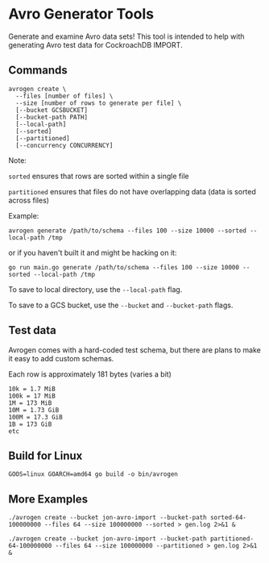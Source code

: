 # Avro Generator Tools

Generate and examine Avro data sets! This tool is intended to help with generating
Avro test data for CockroachDB IMPORT.

## Commands

```
avrogen create \
  --files [number of files] \
  --size [number of rows to generate per file] \
  [--bucket GCSBUCKET]
  [--bucket-path PATH]
  [--local-path]
  [--sorted]
  [--partitioned]
  [--concurrency CONCURRENCY]
```

Note:

`sorted` ensures that rows are sorted within a single file

`partitioned` ensures that files do not have overlapping data (data is sorted across files)

Example:

`avrogen generate /path/to/schema --files 100 --size 10000 --sorted --local-path /tmp`

or if you haven't built it and might be hacking on it:

`go run main.go generate /path/to/schema --files 100 --size 10000 --sorted --local-path /tmp`

To save to local directory, use the `--local-path` flag.

To save to a GCS bucket, use the `--bucket` and `--bucket-path` flags.
## Test data

Avrogen comes with a hard-coded test schema, but there are plans to make it easy to add custom schemas.

Each row is approximately 181 bytes (varies a bit)

```
10k = 1.7 MiB
100k = 17 MiB
1M = 173 MiB
10M = 1.73 GiB
100M = 17.3 GiB
1B = 173 GiB
etc
```

## Build for Linux

```
GOOS=linux GOARCH=amd64 go build -o bin/avrogen
```

## More Examples

```
./avrogen create --bucket jon-avro-import --bucket-path sorted-64-100000000 --files 64 --size 100000000 --sorted > gen.log 2>&1 &
```

```
./avrogen create --bucket jon-avro-import --bucket-path partitioned-64-100000000 --files 64 --size 100000000 --partitioned > gen.log 2>&1 &
```